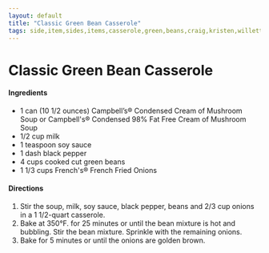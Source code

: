```yaml
---
layout: default
title: "Classic Green Bean Casserole"
tags: side,item,sides,items,casserole,green,beans,craig,kristen,willett
---
```

# Classic Green Bean Casserole

#### Ingredients
- 1 can (10 1/2 ounces) Campbell’s® Condensed Cream of Mushroom Soup or Campbell's® Condensed 98% Fat Free Cream of Mushroom Soup
- 1/2 cup milk
- 1 teaspoon soy sauce
- 1 dash black pepper
- 4 cups cooked cut green beans
- 1 1/3 cups French's® French Fried Onions

#### Directions
1. Stir the soup, milk, soy sauce, black pepper, beans and 2/3 cup onions in a 1 1/2-quart casserole.
2. Bake at 350°F. for 25 minutes or until the bean mixture is hot and bubbling. Stir the bean mixture. Sprinkle with the remaining onions.
3. Bake for 5 minutes or until the onions are golden brown.
